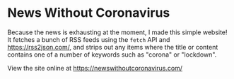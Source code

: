 # News Without Coronavirus

Because the news is exhausting at the moment, I made this simple website! It fetches a bunch of RSS feeds using the `fetch` API and https://rss2json.com/, and strips out any items where the title or content contains one of a number of keywords such as "corona" or "lockdown".

View the site online at https://newswithoutcoronavirus.com/
